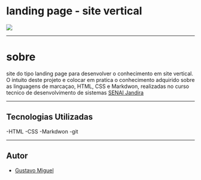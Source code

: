 # landing page - site vertical

![](./Captura%20de%20Tela%202024-10-30%20às%2017.25.05.png)

---

# sobre
site do tipo landing page para desenvolver o conhecimento em site vertical. O intuito deste projeto e colocar em pratica o conhecimento adquirido sobre as linguagens de marcaçao, HTML, CSS e Markdwon, realizadas no curso tecnico de desenvolvimento de sistemas [SENAI Jandira](https://sp.senai.br/unidade/jandira/)

---

## Tecnologias Utilizadas
-HTML
-CSS
-Markdwon
-git

---

## Autor
- [Gustavo Miguel]()
